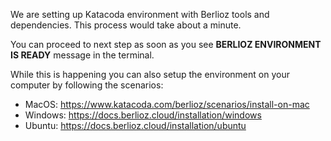 We are setting up Katacoda environment with Berlioz tools and dependencies. This process would take about a minute.  

You can proceed to next step as soon as you see **BERLIOZ ENVIRONMENT IS READY** message in the terminal.

While this is happening you can also setup the environment on your computer by following the scenarios:
* MacOS: https://www.katacoda.com/berlioz/scenarios/install-on-mac
* Windows: https://docs.berlioz.cloud/installation/windows
* Ubuntu: https://docs.berlioz.cloud/installation/ubuntu